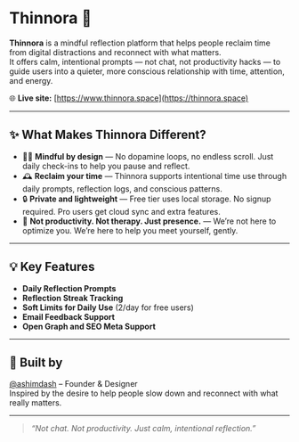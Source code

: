# Thinnora 🌿

**Thinnora** is a mindful reflection platform that helps people reclaim time from digital distractions and reconnect with what matters.  
It offers calm, intentional prompts — not chat, not productivity hacks — to guide users into a quieter, more conscious relationship with time, attention, and energy.

🌐 **Live site:** [https://www.thinnora.space](https://thinnora.space)

---

## ✨ What Makes Thinnora Different?

- 🧘‍♀️ **Mindful by design** — No dopamine loops, no endless scroll. Just daily check-ins to help you pause and reflect.
- 🕰️ **Reclaim your time** — Thinnora supports intentional time use through daily prompts, reflection logs, and conscious patterns.
- 🔒 **Private and lightweight** — Free tier uses local storage. No signup required. Pro users get cloud sync and extra features.
- 🧠 **Not productivity. Not therapy. Just presence.** — We’re not here to optimize you. We’re here to help you meet yourself, gently.

---

## 💡 Key Features

- **Daily Reflection Prompts**
- **Reflection Streak Tracking**
- **Soft Limits for Daily Use** (2/day for free users)
- **Email Feedback Support**
- **Open Graph and SEO Meta Support**

---
## 🙌 Built by

[@ashimdash](https://github.com/ashimdash) – Founder & Designer  
Inspired by the desire to help people slow down and reconnect with what really matters.

---

> *“Not chat. Not productivity. Just calm, intentional reflection.”*
